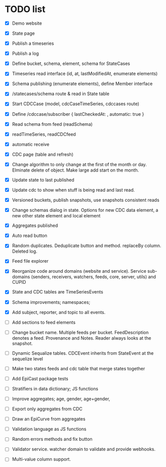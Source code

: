 # TODO list

* [x] Demo website
* [x] State page
* [x] Publish a timeseries
* [x] Publish a log
* [x] Define bucket, schema, element, schema for StateCases
* [x] Timeseries read interface (id, at, lastModifiedAt, enumerate elements)
* [x] Schema publishing (enumerate elements), define Member interface
* [x] /statecases/schema route & read in State table
* [x] Start CDCCase (model, cdcCaseTimeSeries, cdccases route)
* [x] Define /cdccase/subscriber { lastCheckedAt: , automatic: true }
* [x] Read schema from feed (readSchema)
* [x] readTimeSeries, readCDCfeed
* [x] automatic receive
* [x] CDC page (table and refresh)
* [x] Change algorithm to only change at the first of the month or day. Elminate delete of object. Make large add start on the month.
* [x] Update state to last published
* [x] Update cdc to show when stuff is being read and last read.
* [x] Versioned buckets, publish snapshots, use snapshots consistent reads
* [x] Change schemas dialog in state. Options for new CDC data element, a new other state element and local element
* [x] Aggregates published
* [x] Auto read button
* [x] Random duplicates. Deduplicate button and method. replaceBy column. Deleted log.
* [x] Feed file explorer
* [x] Reorganize code around domains (website and service). Service sub-domains (senders, receivers, watchers, feeds, core, server, utils) and CUPID
* [x] State and CDC tables are TimeSeriesEvents
* [x] Schema improvements; namespaces;

* [x] Add subject, reporter, and topic to all events.
* [ ] Add sections to feed elements
* [ ] Change bucket name. Multiple feeds per bucket. FeedDescription denotes a feed. Provenance and Notes. Reader always looks at the snapshot.
* [ ] Dynamic Sequalize tables. CDCEvent inherits from StateEvent at the sequelize level
* [ ] Make two states feeds and cdc table that merge states together
* [ ] Add EpiCast package tests

* [ ] Stratifiers in data dictionary; JS functions
* [ ] Improve aggregates; age, gender, age+gender,
* [ ] Export only aggregates from CDC
* [ ] Draw an EpiCurve from aggregates

* [ ] Validation language as JS functions
* [ ] Random errors methods and fix button
* [ ] Validator service. watcher domain to validate and provide webhooks.
* [ ] Multi-value column support.
